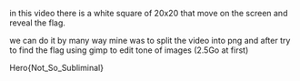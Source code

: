 in this video there is a white square of 20x20 that move on the screen and reveal the flag.

we can do it by many way mine was to split the video into png and after try to find the flag using gimp to edit tone of images (2.5Go at first)

Hero{Not_So_Subliminal}
